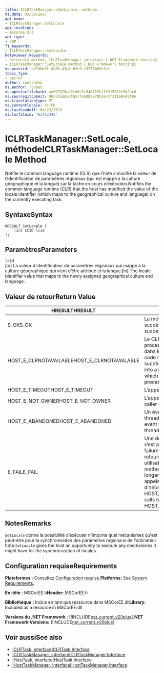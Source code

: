 ```yaml
---
title: ICLRTaskManager::SetLocale, méthode
ms.date: 03/30/2017
api_name:
- ICLRTaskManager.SetLocale
api_location:
- mscoree.dll
api_type:
- COM
f1_keywords:
- ICLRTaskManager::SetLocale
helpviewer_keywords:
- SetLocale method, ICLRTaskManager interface [.NET Framework hosting]
- ICLRTaskManager::SetLocale method [.NET Framework hosting]
ms.assetid: ed16bb7f-4206-43a8-b9e9-c5737b69e3af
topic_type:
- apiref
author: rpetrusha
ms.author: ronpet
ms.openlocfilehash: ae097320ad7cd6e7c840122bf3f315812e9b2acd
ms.sourcegitcommit: 9b552addadfb57fab0b9e7852ed4f1f1b8a42f8e
ms.translationtype: MT
ms.contentlocale: fr-FR
ms.lasthandoff: 04/23/2019
ms.locfileid: "61763345"
---
```

# <a name="iclrtaskmanagersetlocale-method"></a><span data-ttu-id="84457-102">ICLRTaskManager::SetLocale, méthode</span><span class="sxs-lookup"><span data-stu-id="84457-102">ICLRTaskManager::SetLocale Method</span></span>
<span data-ttu-id="84457-103">Notifie le common language runtime (CLR) que l’hôte a modifié la valeur de l’identificateur de paramètres régionaux (qui est mappé à la culture géographique et la langue) sur la tâche en cours d’exécution.</span><span class="sxs-lookup"><span data-stu-id="84457-103">Notifies the common language runtime (CLR) that the host has modified the value of the locale identifier (which maps to the geographical culture and language) on the currently executing task.</span></span>  
  
## <a name="syntax"></a><span data-ttu-id="84457-104">Syntaxe</span><span class="sxs-lookup"><span data-stu-id="84457-104">Syntax</span></span>  
  
```  
HRESULT SetLocale (  
    [in] LCID lcid  
);  
```  
  
## <a name="parameters"></a><span data-ttu-id="84457-105">Paramètres</span><span class="sxs-lookup"><span data-stu-id="84457-105">Parameters</span></span>  
 `lcid`  
 <span data-ttu-id="84457-106">[in] La valeur d’identificateur de paramètres régionaux qui mappe à la culture géographique qui vient d’être attribué et la langue.</span><span class="sxs-lookup"><span data-stu-id="84457-106">[in] The locale identifier value that maps to the newly assigned geographical culture and language.</span></span>  
  
## <a name="return-value"></a><span data-ttu-id="84457-107">Valeur de retour</span><span class="sxs-lookup"><span data-stu-id="84457-107">Return Value</span></span>  
  
|<span data-ttu-id="84457-108">HRESULT</span><span class="sxs-lookup"><span data-stu-id="84457-108">HRESULT</span></span>|<span data-ttu-id="84457-109">Description</span><span class="sxs-lookup"><span data-stu-id="84457-109">Description</span></span>|  
|-------------|-----------------|  
|<span data-ttu-id="84457-110">S_OK</span><span class="sxs-lookup"><span data-stu-id="84457-110">S_OK</span></span>|<span data-ttu-id="84457-111">La méthode a été retourné avec succès.</span><span class="sxs-lookup"><span data-stu-id="84457-111">The method returned successfully.</span></span>|  
|<span data-ttu-id="84457-112">HOST_E_CLRNOTAVAILABLE</span><span class="sxs-lookup"><span data-stu-id="84457-112">HOST_E_CLRNOTAVAILABLE</span></span>|<span data-ttu-id="84457-113">Le CLR n’a pas été chargé dans un processus ou le CLR est dans un état dans lequel il ne peut pas exécuter le code managé ou traiter l’appel avec succès.</span><span class="sxs-lookup"><span data-stu-id="84457-113">The CLR has not been loaded into a process, or the CLR is in a state in which it cannot run managed code or process the call successfully.</span></span>|  
|<span data-ttu-id="84457-114">HOST_E_TIMEOUT</span><span class="sxs-lookup"><span data-stu-id="84457-114">HOST_E_TIMEOUT</span></span>|<span data-ttu-id="84457-115">L’appel a expiré.</span><span class="sxs-lookup"><span data-stu-id="84457-115">The call timed out.</span></span>|  
|<span data-ttu-id="84457-116">HOST_E_NOT_OWNER</span><span class="sxs-lookup"><span data-stu-id="84457-116">HOST_E_NOT_OWNER</span></span>|<span data-ttu-id="84457-117">L’appelant ne possède pas le verrou.</span><span class="sxs-lookup"><span data-stu-id="84457-117">The caller does not own the lock.</span></span>|  
|<span data-ttu-id="84457-118">HOST_E_ABANDONED</span><span class="sxs-lookup"><span data-stu-id="84457-118">HOST_E_ABANDONED</span></span>|<span data-ttu-id="84457-119">Un événement a été annulé alors qu’un thread bloqué ou Fibre l’attendait.</span><span class="sxs-lookup"><span data-stu-id="84457-119">An event was canceled while a blocked thread or fiber was waiting on it.</span></span>|  
|<span data-ttu-id="84457-120">E_FAIL</span><span class="sxs-lookup"><span data-stu-id="84457-120">E_FAIL</span></span>|<span data-ttu-id="84457-121">Une défaillance catastrophique inconnue s’est produite.</span><span class="sxs-lookup"><span data-stu-id="84457-121">An unknown catastrophic failure occurred.</span></span> <span data-ttu-id="84457-122">Lorsqu’une méthode retourne E_FAIL, le CLR n’est plus utilisable au sein du processus.</span><span class="sxs-lookup"><span data-stu-id="84457-122">When a method returns E_FAIL, the CLR is no longer usable within the process.</span></span> <span data-ttu-id="84457-123">Les appels suivants aux méthodes d’hébergement retournent HOST_E_CLRNOTAVAILABLE.</span><span class="sxs-lookup"><span data-stu-id="84457-123">Subsequent calls to hosting methods return HOST_E_CLRNOTAVAILABLE.</span></span>|  
  
## <a name="remarks"></a><span data-ttu-id="84457-124">Notes</span><span class="sxs-lookup"><span data-stu-id="84457-124">Remarks</span></span>  
 <span data-ttu-id="84457-125">`SetLocale` donne la possibilité d’exécuter n’importe quel mécanismes qu'est peut-être pour la synchronisation des paramètres régionaux de l’ordinateur hôte.</span><span class="sxs-lookup"><span data-stu-id="84457-125">`SetLocale` gives the host an opportunity to execute any mechanisms it might have for the synchronization of locales.</span></span>  
  
## <a name="requirements"></a><span data-ttu-id="84457-126">Configuration requise</span><span class="sxs-lookup"><span data-stu-id="84457-126">Requirements</span></span>  
 <span data-ttu-id="84457-127">**Plateformes :** Consultez [Configuration requise](../../../../docs/framework/get-started/system-requirements.md).</span><span class="sxs-lookup"><span data-stu-id="84457-127">**Platforms:** See [System Requirements](../../../../docs/framework/get-started/system-requirements.md).</span></span>  
  
 <span data-ttu-id="84457-128">**En-tête :** MSCorEE.h</span><span class="sxs-lookup"><span data-stu-id="84457-128">**Header:** MSCorEE.h</span></span>  
  
 <span data-ttu-id="84457-129">**Bibliothèque :** Inclus en tant que ressource dans MSCorEE.dll</span><span class="sxs-lookup"><span data-stu-id="84457-129">**Library:** Included as a resource in MSCorEE.dll</span></span>  
  
 <span data-ttu-id="84457-130">**Versions du .NET Framework :** [!INCLUDE[net_current_v20plus](../../../../includes/net-current-v20plus-md.md)]</span><span class="sxs-lookup"><span data-stu-id="84457-130">**.NET Framework Versions:** [!INCLUDE[net_current_v20plus](../../../../includes/net-current-v20plus-md.md)]</span></span>  
  
## <a name="see-also"></a><span data-ttu-id="84457-131">Voir aussi</span><span class="sxs-lookup"><span data-stu-id="84457-131">See also</span></span>

- [<span data-ttu-id="84457-132">ICLRTask, interface</span><span class="sxs-lookup"><span data-stu-id="84457-132">ICLRTask Interface</span></span>](../../../../docs/framework/unmanaged-api/hosting/iclrtask-interface.md)
- [<span data-ttu-id="84457-133">ICLRTaskManager, interface</span><span class="sxs-lookup"><span data-stu-id="84457-133">ICLRTaskManager Interface</span></span>](../../../../docs/framework/unmanaged-api/hosting/iclrtaskmanager-interface.md)
- [<span data-ttu-id="84457-134">IHostTask, interface</span><span class="sxs-lookup"><span data-stu-id="84457-134">IHostTask Interface</span></span>](../../../../docs/framework/unmanaged-api/hosting/ihosttask-interface.md)
- [<span data-ttu-id="84457-135">IHostTaskManager, interface</span><span class="sxs-lookup"><span data-stu-id="84457-135">IHostTaskManager Interface</span></span>](../../../../docs/framework/unmanaged-api/hosting/ihosttaskmanager-interface.md)
